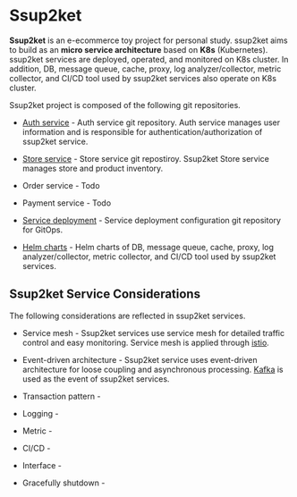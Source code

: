 # Ssup2ket

**Ssup2ket** is an e-ecommerce toy project for personal study. ssup2ket aims to build as an **micro service architecture** based on **K8s** (Kubernetes). ssup2ket services are deployed, operated, and monitored on K8s cluster. In addition, DB, message queue, cache, proxy, log analyzer/collector, metric collector, and CI/CD tool used by ssup2ket services also operate on K8s cluster.

Ssup2ket project is composed of the following git repositories.

* [Auth service](https://github.com/ssup2ket/ssup2ket-auth-service) - Auth service git repository. Auth service manages user information and is responsible for authentication/authorization of ssup2ket service.

* [Store service](https://github.com/ssup2ket/ssup2ket-store-service) - Store service git repostiroy. Ssup2ket Store service manages store and product inventory.

* Order service - Todo

* Payment service - Todo

* [Service deployment](https://github.com/ssup2ket/ssup2ket-service-deployment) - Service deployment configuration git repository for GitOps.

* [Helm charts](https://github.com/ssup2ket/ssup2ket-helm-charts) - Helm charts of DB, message queue, cache, proxy, log analyzer/collector, metric collector, and CI/CD tool used by ssup2ket services.

## Ssup2ket Service Considerations

The following considerations are reflected in ssup2ket services.

* Service mesh - Ssup2ket services use service mesh for detailed traffic control and easy monitoring. Service mesh is applied through [istio](https://istio.io/).

* Event-driven architecture - Ssup2ket service uses event-driven architecture for loose coupling and asynchronous processing. [Kafka](https://kafka.apache.org/) is used as the event of ssup2ket services.

* Transaction pattern - 

* Logging - 

* Metric - 

* CI/CD - 

* Interface - 

* Gracefully shutdown - 
